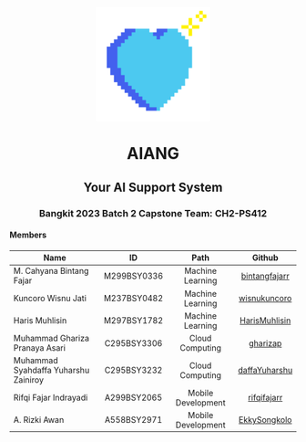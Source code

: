 <p align="center">
  <img align="center" width="200" src="/profile/img/AIANG.png" />
</p>

<h1 align="center">AIANG</h1>
<h2 align="center">Your AI Support System</h2>

<h3 align="center">Bangkit 2023 Batch 2 Capstone Team: CH2-PS412</h3>

#### Members
| Name                                  | ID             | Path                | Github                                               |
| --------------------------------------|:--------------:|:-------------------:|:----------------------------------------------------:|
| M. Cahyana Bintang Fajar              | M299BSY0336    | Machine Learning    | [bintangfajarr](https://github.com/bintangfajarr)    |           
| Kuncoro Wisnu Jati                    | M237BSY0482    | Machine Learning    | [wisnukuncoro](https://github.com/wisnukuncoro)      |          
| Haris Muhlisin                        | M297BSY1782    | Machine Learning    | [HarisMuhlisin](https://github.com/HarisMuhlisin)    |                                                  |
| Muhammad Ghariza Pranaya Asari        | C295BSY3306    | Cloud Computing     | [gharizap](https://github.com/gharizap)              |
| Muhammad Syahdaffa Yuharshu Zainiroy  | C295BSY3232    | Cloud Computing     | [daffaYuharshu](https://github.com/daffaYuharshu)    |
| Rifqi Fajar Indrayadi                 | A299BSY2065    | Mobile Development  | [rifqifajarr](https://github.com/rifqifajarr)        |   
| A. Rizki Awan                         | A558BSY2971    | Mobile Development  | [EkkySongkolo](https://github.com/EkkySongkolo)      |                                                     |   

